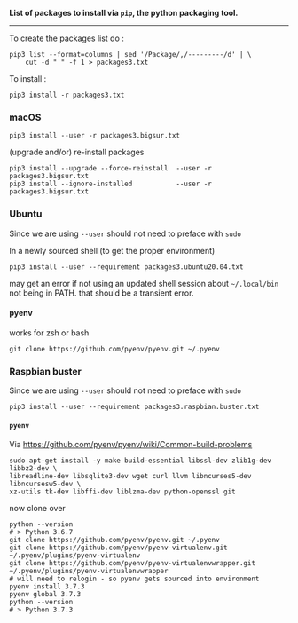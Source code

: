 **List of packages to install via `pip`, the python packaging tool.**

---

To create the packages list do :

```
pip3 list --format=columns | sed '/Package/,/---------/d' | \
    cut -d " " -f 1 > packages3.txt
```

To install :

```
pip3 install -r packages3.txt
```

### macOS


```shell
pip3 install --user -r packages3.bigsur.txt
```

(upgrade and/or) re-install packages

```shell
pip3 install --upgrade --force-reinstall  --user -r packages3.bigsur.txt
pip3 install --ignore-installed           --user -r packages3.bigsur.txt
```

### Ubuntu

Since we are using `--user` should not need to preface with `sudo`

In a newly sourced shell (to get the proper environment)

```shell
pip3 install --user --requirement packages3.ubuntu20.04.txt
```

may get an error if not using an updated shell session about `~/.local/bin` not being in PATH. that should be a transient error.

#### pyenv

works for zsh or bash

```
git clone https://github.com/pyenv/pyenv.git ~/.pyenv
```


### Raspbian buster

Since we are using `--user` should not need to preface with `sudo`

```shell
pip3 install --user --requirement packages3.raspbian.buster.txt
```

#### `pyenv`

Via https://github.com/pyenv/pyenv/wiki/Common-build-problems

```
sudo apt-get install -y make build-essential libssl-dev zlib1g-dev libbz2-dev \
libreadline-dev libsqlite3-dev wget curl llvm libncurses5-dev libncursesw5-dev \
xz-utils tk-dev libffi-dev liblzma-dev python-openssl git
```

now clone over

```
python --version
# > Python 3.6.7
git clone https://github.com/pyenv/pyenv.git ~/.pyenv
git clone https://github.com/pyenv/pyenv-virtualenv.git ~/.pyenv/plugins/pyenv-virtualenv
git clone https://github.com/pyenv/pyenv-virtualenvwrapper.git ~/.pyenv/plugins/pyenv-virtualenvwrapper
# will need to relogin - so pyenv gets sourced into environment
pyenv install 3.7.3
pyenv global 3.7.3
python --version
# > Python 3.7.3
```
